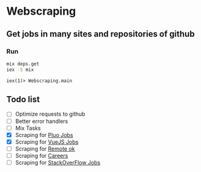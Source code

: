 # Webscraping
## Get jobs in many sites and repositories of github

### Run

```bash
mix deps.get
iex -S mix
```
``
iex(1)> Webscraping.main
``
## Todo list
- [ ] Optimize requests to github
- [ ] Better error handlers 
- [ ] Mix Tasks
- [x] Scraping for [Pluo Jobs](https://pluo.jobs)
- [X] Scraping for [VueJS Jobs](https://vuejobs.com)
- [ ] Scraping for [Remote ok](https://remoteok.io/remote-node-js-jobs)
- [ ] Scraping for [Careers](https://www.careers-page.com/novare-rh)
- [ ] Scraping for [StackOverFlow Jobs](https://stackoverflow.com/jobs)
